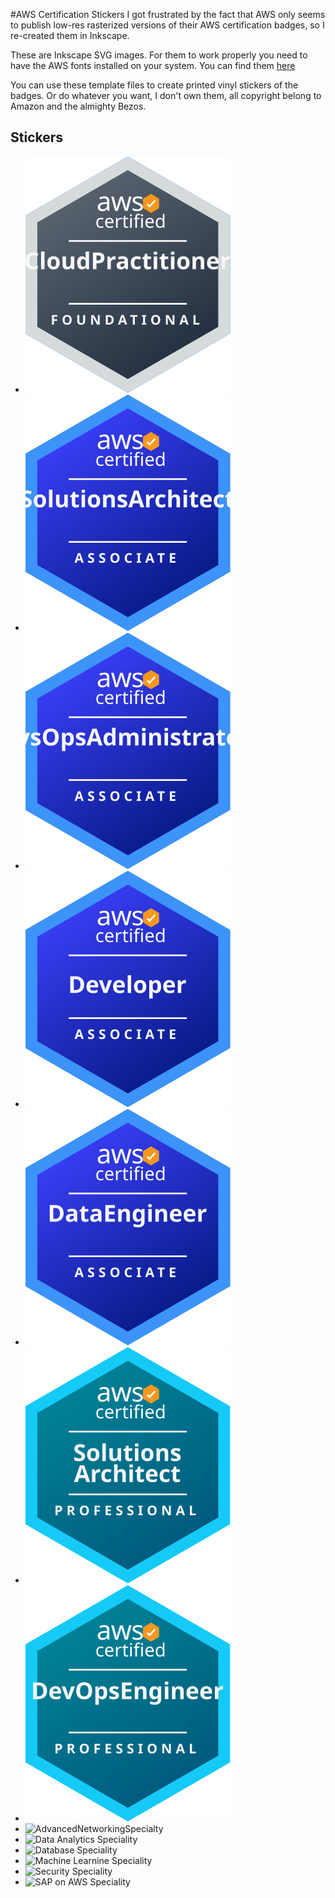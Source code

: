 #AWS Certification Stickers
I got frustrated by the fact that AWS only seems to publish low-res rasterized versions of their
AWS certification badges, so I re-created them in Inkscape.

These are Inkscape SVG images. For them to work properly you need to have the AWS fonts installed
on your system. You can find them [here](https://developer.amazon.com/en-US/alexa/branding/echo-guidelines/identity-guidelines/typography)

You can use these template files to create printed vinyl stickers of the badges. Or do whatever you want,
I don't own them, all copyright belong to Amazon and the almighty Bezos. 
## Stickers
* ![Cloud Practitioner Foundational](stickers/CloudPractitionerFoundational.svg?raw=true)
* ![Solutions Architect Associate](stickers/SolutionsArchitectAssociate.svg?raw=true)
* ![SysOps Administrator Associate](stickers/SysOpsAdministratorAssociate.svg?raw=true)
* ![Developer Associate](stickers/DeveloperAssociate.svg?raw=true)
* ![Data Engineer Associate](stickers/DataEngineerAssociate.svg?raw=true)
* ![Solutions Architect Professional](stickers/SolutionsArchitectProfessional.svg?raw=true)
* ![DevOps Engineer professional](stickers/DevOpsEngineerProfessional.svg?raw=true)
* ![AdvancedNetworkingSpecialty](stickers/AdvancedNetworkingSpeciality.svg?raw=true)
* ![Data Analytics Speciality](stickers/DataAnalyticsSpeciality.svg?raw=true)
* ![Database Speciality](stickers/DatabaseSpeciality.svg?raw=true)
* ![Machine Learnine Speciality](stickers/MachineLearningSpeciality.svg?raw=true)
* ![Security Speciality](stickers/SecuritySpeciality.svg?raw=true)
* ![SAP on AWS Speciality](stickers/SAPOnAWSSpeciality.svg?raw=true)
